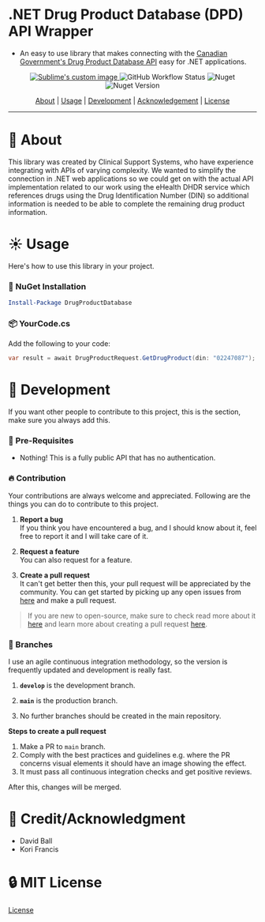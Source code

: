 ﻿# .NET Drug Product Database (DPD) API Wrapper

- An easy to use library that makes connecting with the [Canadian Government's Drug Product Database API](https://health-products.canada.ca/api/documentation/dpd-documentation-en.html) easy for .NET applications.

<p align="center">
  <a href="https://github.com/Clinical-Support-Systems/canadian-drug-product-database/actions/workflows/nuget_publish.yml">
    <img src="https://github.com/Clinical-Support-Systems/canadian-drug-product-database/actions/workflows/nuget_publish.yml/badge.svg" alt="Sublime's custom image"/>
  </a>
  <img alt="GitHub Workflow Status" src="https://img.shields.io/github/workflow/status/Clinical-Support-Systems/oneid-oauth-middleware/CI">
<img alt="Nuget" src="https://img.shields.io/nuget/dt/DrugProductDatabase">
  <img alt="Nuget Version" src="https://img.shields.io/nuget/v/DrugProductDatabase">
</p>

<p align="center">
    <a href="#beginner-about">About</a> |
    <a href="#sunny-usage">Usage</a> |
    <a href="#wrench-development">Development</a> |    
    <a href="#star2-creditacknowledgment">Acknowledgement</a> |
    <a href="#lock-mit-license">License</a>
</p>

---

# :beginner: About
This library was created by Clinical Support Systems, who have experience integrating with APIs of varying complexity. We wanted to simplify the connection in .NET web applications so we could get on with the actual API implementation related to our work using the eHealth DHDR service which references drugs using the Drug Identification Number (DIN) so additional information is needed to be able to complete the remaining drug product information.

# :sunny: Usage
Here's how to use this library in your project.

###  :electric_plug: NuGet Installation

```powershell
Install-Package DrugProductDatabase
```

###  :package: YourCode.cs

Add the following to your code:

```csharp
var result = await DrugProductRequest.GetDrugProduct(din: "02247087");
```

#  :wrench: Development
If you want other people to contribute to this project, this is the section, make sure you always add this.

### :notebook: Pre-Requisites

- Nothing! This is a fully public API that has no authentication.

 ###  :fire: Contribution

 Your contributions are always welcome and appreciated. Following are the things you can do to contribute to this project.

 1. **Report a bug** <br>
 If you think you have encountered a bug, and I should know about it, feel free to report it and I will take care of it.

 2. **Request a feature** <br>
 You can also request for a feature.

 3. **Create a pull request** <br>
 It can't get better then this, your pull request will be appreciated by the community. You can get started by picking up any open issues from [here](https://github.com/Clinical-Support-Systems/oneid-oauth-middleware/issues) and make a pull request.

 > If you are new to open-source, make sure to check read more about it [here](https://www.digitalocean.com/community/tutorial_series/an-introduction-to-open-source) and learn more about creating a pull request [here](https://www.digitalocean.com/community/tutorials/how-to-create-a-pull-request-on-github).


 ### :cactus: Branches

 I use an agile continuous integration methodology, so the version is frequently updated and development is really fast.

1. **`develop`** is the development branch.

2. **`main`** is the production branch.

4. No further branches should be created in the main repository.

**Steps to create a pull request**

1. Make a PR to `main` branch.
2. Comply with the best practices and guidelines e.g. where the PR concerns visual elements it should have an image showing the effect.
3. It must pass all continuous integration checks and get positive reviews.

After this, changes will be merged.

# :star2: Credit/Acknowledgment
 * David Ball
 * Kori Francis

#  :lock: MIT License

[License](https://raw.githubusercontent.com/Clinical-Support-Systems/canadian-drug-product-database/main/LICENSE?token=AAAQP5WQ2DTNHWIGPVVICWLA73TK2)
